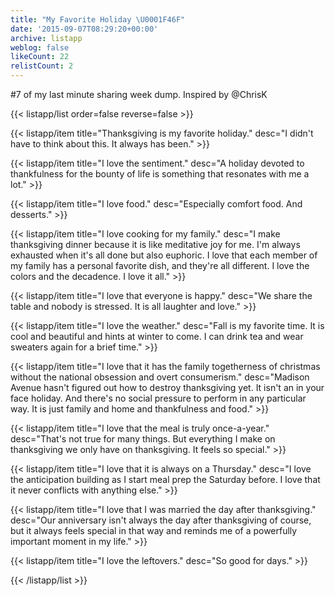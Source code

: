 ```yaml
---
title: "My Favorite Holiday \U0001F46F"
date: '2015-09-07T08:29:20+00:00'
archive: listapp
weblog: false
likeCount: 22
relistCount: 2
---
```


#7 of my last minute sharing week dump. Inspired by @ChrisK

<!--more-->

{{< listapp/list order=false reverse=false >}}

   {{< listapp/item title="Thanksgiving is my favorite holiday."
      desc="I didn't have to think about this. It always has been." >}}

   {{< listapp/item title="I love the sentiment."
      desc="A holiday devoted to thankfulness for the bounty of life is something that resonates with me a lot." >}}

   {{< listapp/item title="I love food."
      desc="Especially comfort food. And desserts." >}}

   {{< listapp/item title="I love cooking for my family."
      desc="I make thanksgiving dinner because it is like meditative joy for me. I'm always exhausted when it's all done but also euphoric. I love that each member of my family has a personal favorite dish, and they're all different. I love the colors and the decadence. I love it all." >}}

   {{< listapp/item title="I love that everyone is happy."
      desc="We share the table and nobody is stressed. It is all laughter and love." >}}

   {{< listapp/item title="I love the weather."
      desc="Fall is my favorite time. It is cool and beautiful and hints at winter to come. I can drink tea and wear sweaters again for a brief time." >}}

   {{< listapp/item title="I love that it has the family togetherness of christmas without the national obsession and overt consumerism."
      desc="Madison Avenue hasn't figured out how to destroy thanksgiving yet. It isn't an in your face holiday. And there's no social pressure to perform in any particular way. It is just family and home and thankfulness and food." >}}

   {{< listapp/item title="I love that the meal is truly once-a-year."
      desc="That's not true for many things. But everything I make on thanksgiving we only have on thanksgiving. It feels so special." >}}

   {{< listapp/item title="I love that it is always on a Thursday."
      desc="I love the anticipation building as I start meal prep the Saturday before. I love that it never conflicts with anything else." >}}

   {{< listapp/item title="I love that I was married the day after thanksgiving."
      desc="Our anniversary isn't always the day after thanksgiving of course, but it always feels special in that way and reminds me of a powerfully important moment in my life." >}}

   {{< listapp/item title="I love the leftovers."
      desc="So good for days." >}}

{{< /listapp/list >}}
